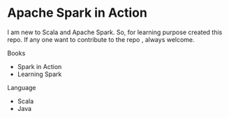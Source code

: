 # Apache Spark in Action
I am new to Scala and Apache Spark. So, for learning purpose created this repo.
If any one want to contribute to the repo , always welcome.

Books
- Spark in Action
- Learning Spark

Language
- Scala 
- Java

